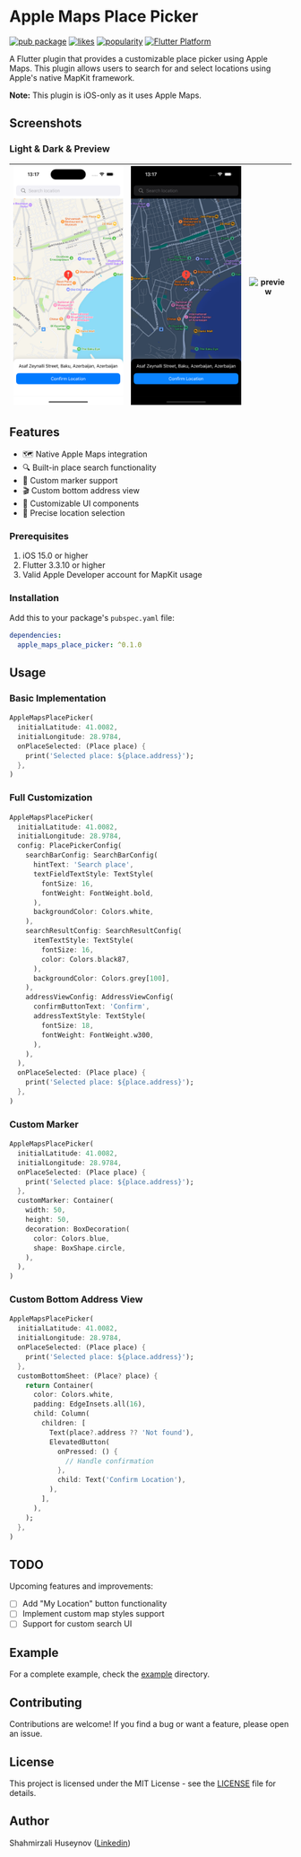 # Apple Maps Place Picker

[![pub package](https://img.shields.io/pub/v/apple_maps_place_picker.svg)](https://pub.dev/packages/apple_maps_place_picker)
[![likes](https://img.shields.io/pub/likes/apple_maps_place_picker?logo=dart)](https://pub.dev/packages/apple_maps_place_picker/score)
[![popularity](https://img.shields.io/pub/popularity/apple_maps_place_picker?logo=dart)](https://pub.dev/packages/apple_maps_place_picker/score)
[![Flutter Platform](https://img.shields.io/badge/platform-ios-blue.svg)](https://pub.dev/packages/apple_maps_place_picker)

A Flutter plugin that provides a customizable place picker using Apple Maps. This plugin allows users to search for and select locations using Apple's native MapKit framework.

**Note:** This plugin is iOS-only as it uses Apple Maps.

## Screenshots

### Light & Dark & Preview

| <img src="https://raw.githubusercontent.com/shahmirzali49/apple_maps_place_picker/refs/heads/main/assets/light_theme.png" alt="light" width="210"> | <img src="https://raw.githubusercontent.com/shahmirzali49/apple_maps_place_picker/refs/heads/main/assets/dark_theme.png" alt="dark" width="210"> | <img src="https://raw.githubusercontent.com/shahmirzali49/apple_maps_place_picker/refs/heads/main/assets/preview.gif" alt="preview" width="210"> | 
|:---:|:---:|:---:|

## Features

- 🗺️ Native Apple Maps integration
- 🔍 Built-in place search functionality
- 📍 Custom marker support
- 🎬 Custom bottom address view
- 🎨 Customizable UI components
- 🎯 Precise location selection

### Prerequisites

1. iOS 15.0 or higher
2. Flutter 3.3.10 or higher
3. Valid Apple Developer account for MapKit usage

### Installation

Add this to your package's `pubspec.yaml` file:

```yaml
dependencies:
  apple_maps_place_picker: ^0.1.0
```

## Usage

### Basic Implementation

```dart
AppleMapsPlacePicker(
  initialLatitude: 41.0082,
  initialLongitude: 28.9784,
  onPlaceSelected: (Place place) {
    print('Selected place: ${place.address}');
  },
)
```
### Full Customization

```dart
AppleMapsPlacePicker(
  initialLatitude: 41.0082,
  initialLongitude: 28.9784,
  config: PlacePickerConfig(
    searchBarConfig: SearchBarConfig(
      hintText: 'Search place',
      textFieldTextStyle: TextStyle(
        fontSize: 16,
        fontWeight: FontWeight.bold,
      ),
      backgroundColor: Colors.white,
    ),
    searchResultConfig: SearchResultConfig(
      itemTextStyle: TextStyle(
        fontSize: 16,
        color: Colors.black87,
      ),
      backgroundColor: Colors.grey[100],
    ),
    addressViewConfig: AddressViewConfig(
      confirmButtonText: 'Confirm',
      addressTextStyle: TextStyle(
        fontSize: 18,
        fontWeight: FontWeight.w300,
      ),
    ),
  ),
  onPlaceSelected: (Place place) {
    print('Selected place: ${place.address}');
  },
)
```

### Custom Marker

```dart
AppleMapsPlacePicker(
  initialLatitude: 41.0082,
  initialLongitude: 28.9784,
  onPlaceSelected: (Place place) {
    print('Selected place: ${place.address}');
  },
  customMarker: Container(
    width: 50,
    height: 50,
    decoration: BoxDecoration(
      color: Colors.blue,
      shape: BoxShape.circle,
    ),
  ),
)
```

### Custom Bottom Address View

```dart
AppleMapsPlacePicker(
  initialLatitude: 41.0082,
  initialLongitude: 28.9784,
  onPlaceSelected: (Place place) {
    print('Selected place: ${place.address}');
  },
  customBottomSheet: (Place? place) {
    return Container(
      color: Colors.white,
      padding: EdgeInsets.all(16),
      child: Column(
        children: [
          Text(place?.address ?? 'Not found'),
          ElevatedButton(
            onPressed: () {
              // Handle confirmation
            },
            child: Text('Confirm Location'),
          ),
        ],
      ),
    );
  },
)
```

## TODO

Upcoming features and improvements:

- [ ] Add "My Location" button functionality
- [ ] Implement custom map styles support
- [ ] Support for custom search UI

## Example

For a complete example, check the [example](https://github.com/shahmirzali49/apple_maps_place_picker/tree/main/example) directory.

## Contributing

Contributions are welcome! If you find a bug or want a feature, please open an issue. 

## License

This project is licensed under the MIT License - see the [LICENSE](LICENSE) file for details.

## Author

Shahmirzali Huseynov ([Linkedin](https://www.linkedin.com/in/sahmirzeli))